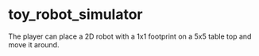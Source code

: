 # toy_robot_simulator
The player can place a 2D robot with a 1x1 footprint on a 5x5 table top and move it around.
